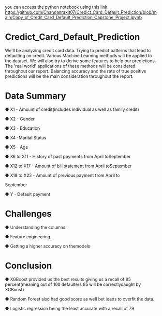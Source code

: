 you can access the python notebook using this link
https://github.com/Chandanraxit07/Credict_Card_Default_Prediction/blob/main/Copy_of_Credit_Card_Default_Prediction_Capstone_Project.ipynb


# Credict_Card_Default_Prediction
We'll be analyzing credit card data. Trying to predict patterns that lead to defaulting on credit. Various Machine Learning methods will be applied to the dataset. We will also try to derive some features to help our predictions. The 'real world' applications of these methods will be considered throughout our report. Balancing accuracy and the rate of true positive predictions will be the main consideration throughout the report.
# Data Summary
● X1 - Amount of credit(includes individual as well as family 
credit)

● X2 - Gender

● X3 - Education

● X4 -Marital Status

● X5 - Age

● X6 to X11 - History of past payments from April toSeptember

● X12 to X17 - Amount of bill statement from April toSeptember

● X18 to X23 - Amount of previous payment from April to 

September

● Y - Default payment

# Challenges

● Understanding the columns.

● Feature engineering.

● Getting a higher accuracy on themodels

# Conclusion

● XGBoost provided us the best results giving us a recall of 85 
percent(meaning out of 100 defaulters 85 will be correctlycaught 
by XGBoost)

● Random Forest also had good score as well but leads to overfit 
the data.

● Logistic regression being the least accurate with a recall of 79
